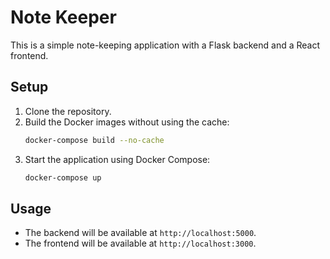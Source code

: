 # Note Keeper

This is a simple note-keeping application with a Flask backend and a React frontend.

## Setup

1. Clone the repository.
2. Build the Docker images without using the cache:
    ```sh
    docker-compose build --no-cache
    ```
3. Start the application using Docker Compose:
    ```sh
    docker-compose up
    ```

## Usage

- The backend will be available at `http://localhost:5000`.
- The frontend will be available at `http://localhost:3000`.
